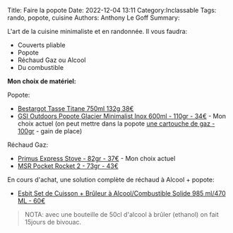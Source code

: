 Title: Faire la popote
Date: 2022-12-04 13:11
Category:Inclassable
Tags: rando, popote, cuisine
Authors: Anthony Le Goff
Summary:

L'art de la cuisine minimaliste et en randonnée. Il vous faudra:

* Couverts pliable
* Popote
* Réchaud Gaz ou Alcool
* Du combustible

**Mon choix de matériel:**

Popote: 

* [Bestargot Tasse Titane 750ml 132g 38€](https://www.amazon.fr/Bestargot-Titanium-Ext%C3%A9rieure-Isolation-Vaisselle/dp/B08BLNV3YP/ref=sr_1_5?__mk_fr_FR=%C3%85M%C3%85%C5%BD%C3%95%C3%91&crid=1FULP9KTQCPBV&keywords=Bestargot+Tasse+Titane+750ml+132g&qid=1670154781&sprefix=bestargot+tasse+titane+750ml+132g+%2Caps%2C108&sr=8-5)
* [GSI Outdoors Popote Glacier Minimalist Inox 600ml - 110gr - 34€](https://www.auvieuxcampeur.fr/popote-glacier-inox-minimalist-1personne.html) - Mon choix actuel (on peut mettre dans la popote [une cartouche de gaz - 100gr](https://www.monrechaud.com/cartouche-de-gaz-primus-power-gas-100g.html) - gain de place)

Réchaud Gaz:

* [Primus Express Stove - 82gr - 37€](https://www.monrechaud.com/primus-express-stove-duo-13554.html) - Mon choix actuel
* [MSR Pocket Rocket 2 - 73gr - 43€](https://www.monrechaud.com/msr-pocket-rocket-2.html)

En cours d'achat, une solution complète de réchaud à Alcool + popote:

* [Esbit Set de Cuisson + Brûleur à Alcool/Combustible Solide 985 ml/470 ML - 60€](https://www.amazon.fr/dp/B001UEL76Q?tag=offroadlifer-21&linkCode=ogi&th=1)

> NOTA: avec une bouteille de 50cl d'alcool à brûler (ethanol) on fait 15jours de bivouac. 